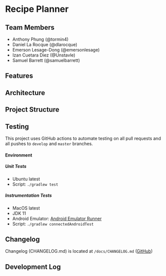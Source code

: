 # Recipe Planner

## Team Members

- Anthony Phung (@tormin4)
- Daniel La Rocque (@dlarocque)
- Emerson Lesage-Dong (@emersonlesage)
- Izan Cuetara Diez (@Unstavle)
- Samuel Barrett (@samuelbarrett)

## Features

## Architecture

## Project Structure

## Testing

This project uses GitHub actions to automate testing on all pull requests and all pushes to `develop` and `master` branches.

#### Environment

##### Unit Tests

- Ubuntu latest
- Script: `./gradlew test`

##### Instrumentation Tests

- MacOS latest
- JDK 11
- Android Emulator: [Android Emulator Runner](https://github.com/ReactiveCircus/android-emulator-runner)
- Script: `./gradlew connectedAndroidTest`

## Changelog

Changelog (CHANGELOG.md) is located at `/docs/CHANGELOG.md` ([GitHub](https://github.com/dlarocque/recipe-planner/blob/iteration1/docs/CHANGELOG.md]))

## Development Log

